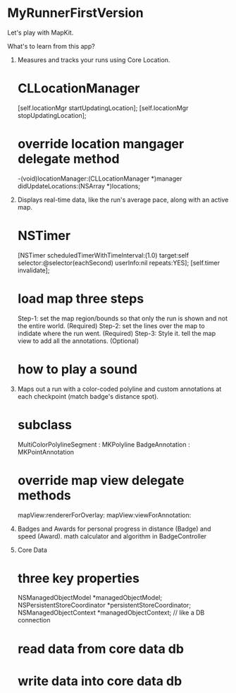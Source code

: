 # MyRunnerFirstVersion
Let's play with MapKit.

 What's to learn from this app?
 
 1. Measures and tracks your runs using Core Location.
    # CLLocationManager
    [self.locationMgr startUpdatingLocation]; [self.locationMgr stopUpdatingLocation];
    # override location mangager delegate method
    -(void)locationManager:(CLLocationManager *)manager didUpdateLocations:(NSArray *)locations;
 
 2. Displays real-time data, like the run's average pace, along with an active map.
    # NSTimer
    [NSTimer scheduledTimerWithTimeInterval:(1.0) target:self selector:@selector(eachSecond) userInfo:nil repeats:YES];
    [self.timer invalidate];
    # load map three steps
    Step-1: set the map region/bounds so that only the run is shown and not the entire world. (Required)
    Step-2: set the lines over the map to indidate where the run went. (Required)
    Step-3: Style it. tell the map view to add all the annotations. (Optional)
    # how to play a sound
 
 3. Maps out a run with a color-coded polyline and custom annotations at each checkpoint (match badge's distance spot).
    # subclass
    MultiColorPolylineSegment : MKPolyline
    BadgeAnnotation : MKPointAnnotation
    # override map view delegate methods
    mapView:rendererForOverlay:
    mapView:viewForAnnotation:
 
 4. Badges and Awards for personal progress in distance (Badge) and speed (Award).
    math calculator and algorithm in BadgeController
 
 5. Core Data
    # three key properties
    NSManagedObjectModel *managedObjectModel;
    NSPersistentStoreCoordinator *persistentStoreCoordinator;
    NSManagedObjectContext *managedObjectContext;   // like a DB connection
    # read data from core data db
    # write data into core data db
